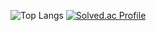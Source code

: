 ![Top Langs](https://github-readme-stats.vercel.app/api/top-langs/?username=kimnoca&layout=dmo&theme=dark)
[![Solved.ac Profile](http://mazassumnida.wtf/api/v2/generate_badge?boj=kimnoca)](https://solved.ac/kimnoca/)
